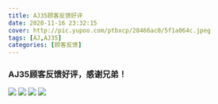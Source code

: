 ```yaml
---
title: AJ35顾客反馈好评
date: 2020-11-16 23:32:15
cover: http://pic.yupoo.com/ptbxcp/28466ac0/5f1a064c.jpeg
tags: [AJ,AJ35]
categories: [顾客反馈]
---
```


### AJ35顾客反馈好评，感谢兄弟！
![](http://pic.yupoo.com/ptbxcp/c1427701/5fe492fc.jpeg)
![](http://pic.yupoo.com/ptbxcp/090a81f0/16154a5e.jpeg)
![](http://pic.yupoo.com/ptbxcp/6e8e0155/b6c78aa4.jpeg)
![](http://pic.yupoo.com/ptbxcp/28466ac0/5f1a064c.jpeg)
